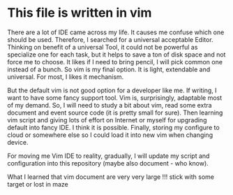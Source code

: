 # This file is written in vim

There are a lot of IDE came across my life. It causes me confuse which one should be used. Therefore, I searched for a universal acceptable Editor.
Thinking on benefit of a universal Tool, it could not be powerful as specialize one for each task, but it helps to save a ton of disk space and not force me to choose.
It likes if I need to bring pencil, I will pick common one instead of a bunch. So vim is my final option. It is light, extendable and universal. For most, I likes it mechanism.

But the default vim is not good option for a developer like me. If writing, I want to have some fancy support tool. Vim is, surprisingly, adaptable most of my demand. So, I will need to study a bit about vim, read some extra document and event source code (it is pretty small for sure). Then learning vim script and giving lots of effort on Internet or myself for upgrading default into fancy IDE. I think it is possible. Finally, storing my configure to cloud or somewhere else so I could load it into new vim when changing device.

For moving me Vim IDE to reality, gradually, I will update my script and configuration into this repository (maybe also document - who know).

What I learned that vim document are very very large !!! stick with some target or lost in maze
